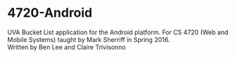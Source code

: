# 4720-Android
UVA Bucket List application for the Android platform. For CS 4720 (Web and Mobile Systems) taught by Mark Sherriff in Spring 2016.<br>
Written by Ben Lee and Claire Trivisonno
